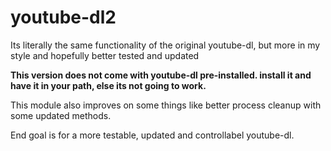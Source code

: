 # youtube-dl2

Its literally the same functionality of the original youtube-dl, but more in my style and hopefully better tested and updated

**This version does not come with youtube-dl pre-installed. install it and have it in your path, else its not going to work.**

This module also improves on some things like better process cleanup with some updated methods.

End goal is for a more testable, updated and controllabel youtube-dl.